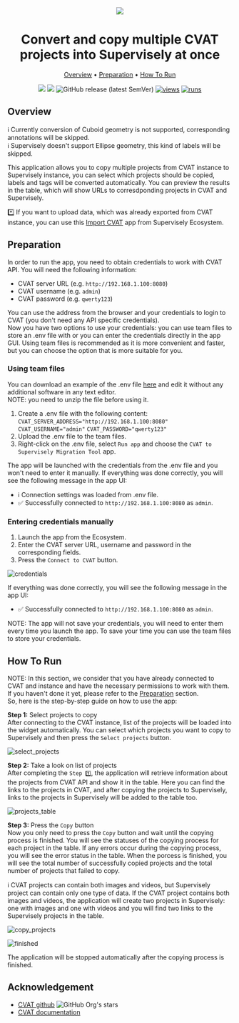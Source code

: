 <div align="center" markdown>
<img src="https://github-production-user-asset-6210df.s3.amazonaws.com/118521851/271228440-cde1aca9-b535-42ae-b1db-e277b626d128.png"/>

# Convert and copy multiple CVAT projects into Supervisely at once

<p align="center">
  <a href="#Overview">Overview</a> •
  <a href="#Preparation">Preparation</a> •
  <a href="#How-To-Run">How To Run</a>
</p>

[![](https://img.shields.io/badge/supervisely-ecosystem-brightgreen)](https://ecosystem.supervise.ly/apps/supervisely-ecosystem/cvat-to-sly/migration_tool)
[![](https://img.shields.io/badge/slack-chat-green.svg?logo=slack)](https://supervise.ly/slack)
![GitHub release (latest SemVer)](https://img.shields.io/github/v/release/supervisely-ecosystem/cvat-to-sly/migration_tool)
[![views](https://app.supervise.ly/img/badges/views/supervisely-ecosystem/cvat-to-sly_migration_tool.png)](https://supervise.ly)
[![runs](https://app.supervise.ly/img/badges/runs/supervisely-ecosystem/cvat-to-sly_migration_tool.png)](https://supervise.ly)

</div>

## Overview

ℹ️ Currently conversion of Cuboid geometry is not supported, corresponding annotations will be skipped.<br>
ℹ️ Supervisely doesn't support Ellipse geometry, this kind of labels will be skipped.<br>

This application allows you to copy multiple projects from CVAT instance to Supervisely instance, you can select which projects should be copied, labels and tags will be converted automatically. You can preview the results in the table, which will show URLs to corresdponding projects in CVAT and Supervisely.<br>

\*️⃣ If you want to upload data, which was already exported from CVAT instance, you can use this [Import CVAT](https://ecosystem.supervisely.com/apps/import-cvat) app from Supervisely Ecosystem.<br>

## Preparation

In order to run the app, you need to obtain credentials to work with CVAT API. You will need the following information:

- CVAT server URL (e.g. `http://192.168.1.100:8080`)
- CVAT username (e.g. `admin`)
- CVAT password (e.g. `qwerty123`)

You can use the address from the browser and your credentials to login to CVAT (you don't need any API specific credentials).<br>
Now you have two options to use your credentials: you can use team files to store an .env file with or you can enter the credentials directly in the app GUI. Using team files is recommended as it is more convenient and faster, but you can choose the option that is more suitable for you.

### Using team files

You can download an example of the .env file [here](https://github.com/supervisely-ecosystem/cvat-to-sly/files/12748716/cvat.env.zip) and edit it without any additional software in any text editor.<br>
NOTE: you need to unzip the file before using it.<br>

1. Create a .env file with the following content:
   `CVAT_SERVER_ADDRESS="http://192.168.1.100:8080"`
   `CVAT_USERNAME="admin"`
   `CVAT_PASSWORD="qwerty123"`
2. Upload the .env file to the team files.
3. Right-click on the .env file, select `Run app` and choose the `CVAT to Supervisely Migration Tool` app.

The app will be launched with the credentials from the .env file and you won't need to enter it manually.
If everything was done correctly, you will see the following message in the app UI:

- ℹ️ Connection settings was loaded from .env file.
- ✅ Successfully connected to `http://192.168.1.100:8080` as `admin`.

### Entering credentials manually

1. Launch the app from the Ecosystem.
2. Enter the CVAT server URL, username and password in the corresponding fields.
3. Press the `Connect to CVAT` button.

![credentials](https://github-production-user-asset-6210df.s3.amazonaws.com/118521851/271299369-5c1c3610-bd10-4644-a345-3d0b5557e13a.png)

If everything was done correctly, you will see the following message in the app UI:

- ✅ Successfully connected to `http://192.168.1.100:8080` as `admin`.<br>

NOTE: The app will not save your credentials, you will need to enter them every time you launch the app. To save your time you can use the team files to store your credentials.

## How To Run

NOTE: In this section, we consider that you have already connected to CVAT and instance and have the necessary permissions to work with them. If you haven't done it yet, please refer to the [Preparation](#Preparation) section.<br>
So, here is the step-by-step guide on how to use the app:

**Step 1:** Select projects to copy<br>
After connecting to the CVAT instance, list of the projects will be loaded into the widget automatically. You can select which projects you want to copy to Supervisely and then press the `Select projects` button.<br>

![select_projects](https://github-production-user-asset-6210df.s3.amazonaws.com/118521851/271299390-cfada065-8afd-4a9c-bf4c-4040925cc2b6.png)

**Step 2:** Take a look on list of projects<br>
After completing the `Step 1️⃣`, the application will retrieve information about the projects from CVAT API and show it in the table. Here you can find the links to the projects in CVAT, and after copying the projects to Supervisely, links to the projects in Supervisely will be added to the table too.<br>

![projects_table](https://github-production-user-asset-6210df.s3.amazonaws.com/118521851/271299395-180e1e41-d9f8-46bf-aac5-1caf349b9699.png)<br>

**Step 3:** Press the `Copy` button<br>
Now you only need to press the `Copy` button and wait until the copying process is finished. You will see the statuses of the copying process for each project in the table. If any errors occur during the copying process, you will see the error status in the table. When the porcess is finished, you will see the total number of successfully copied projects and the total number of projects that failed to copy.<br>

ℹ️ CVAT projects can contain both images and videos, but Supervisely project can contain only one type of data. If the CVAT project contains both images and videos, the application will create two projects in Supervisely: one with images and one with videos and you will find two links to the Supervisely projects in the table.<br>

![copy_projects](https://github-production-user-asset-6210df.s3.amazonaws.com/118521851/271299400-bf33a936-49d6-4ee3-bb1c-2ab4955997ac.png)<br>

![finished](https://github-production-user-asset-6210df.s3.amazonaws.com/118521851/271299408-807acfbf-87ed-45cf-8c82-3ab2d4bab09c.png)<br>

The application will be stopped automatically after the copying process is finished.<br>

## Acknowledgement

- [CVAT github](https://github.com/opencv/cvat) ![GitHub Org's stars](https://img.shields.io/github/stars/opencv/cvat?style=social)
- [CVAT documentation](https://opencv.github.io/cvat/docs/)
